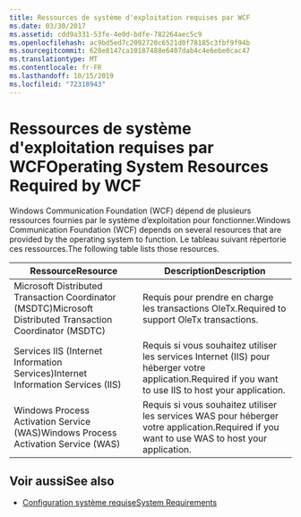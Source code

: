 ```yaml
---
title: Ressources de système d'exploitation requises par WCF
ms.date: 03/30/2017
ms.assetid: cdd9a331-53fe-4e0d-bdfe-782264aec5c9
ms.openlocfilehash: ac9bd5ed7c2092720c6521d0f78185c3fbf9f94b
ms.sourcegitcommit: 628e8147ca10187488e6407dab4c4e6ebe0cac47
ms.translationtype: MT
ms.contentlocale: fr-FR
ms.lasthandoff: 10/15/2019
ms.locfileid: "72318943"
---
```

# <a name="operating-system-resources-required-by-wcf"></a><span data-ttu-id="76344-102">Ressources de système d'exploitation requises par WCF</span><span class="sxs-lookup"><span data-stu-id="76344-102">Operating System Resources Required by WCF</span></span>
<span data-ttu-id="76344-103">Windows Communication Foundation (WCF) dépend de plusieurs ressources fournies par le système d’exploitation pour fonctionner.</span><span class="sxs-lookup"><span data-stu-id="76344-103">Windows Communication Foundation (WCF) depends on several resources that are provided by the operating system to function.</span></span> <span data-ttu-id="76344-104">Le tableau suivant répertorie ces ressources.</span><span class="sxs-lookup"><span data-stu-id="76344-104">The following table lists those resources.</span></span>  
  
|<span data-ttu-id="76344-105">Ressource</span><span class="sxs-lookup"><span data-stu-id="76344-105">Resource</span></span>|<span data-ttu-id="76344-106">Description</span><span class="sxs-lookup"><span data-stu-id="76344-106">Description</span></span>|  
|--------------|-----------------|  
|<span data-ttu-id="76344-107">Microsoft Distributed Transaction Coordinator (MSDTC)</span><span class="sxs-lookup"><span data-stu-id="76344-107">Microsoft Distributed Transaction Coordinator (MSDTC)</span></span>|<span data-ttu-id="76344-108">Requis pour prendre en charge les transactions OleTx.</span><span class="sxs-lookup"><span data-stu-id="76344-108">Required to support OleTx transactions.</span></span>|  
|<span data-ttu-id="76344-109">Services IIS (Internet Information Services)</span><span class="sxs-lookup"><span data-stu-id="76344-109">Internet Information Services (IIS)</span></span>|<span data-ttu-id="76344-110">Requis si vous souhaitez utiliser les services Internet (IIS) pour héberger votre application.</span><span class="sxs-lookup"><span data-stu-id="76344-110">Required if you want to use IIS to host your application.</span></span>|  
|<span data-ttu-id="76344-111">Windows Process Activation Service (WAS)</span><span class="sxs-lookup"><span data-stu-id="76344-111">Windows Process Activation Service (WAS)</span></span>|<span data-ttu-id="76344-112">Requis si vous souhaitez utiliser les services WAS pour héberger votre application.</span><span class="sxs-lookup"><span data-stu-id="76344-112">Required if you want to use WAS to host your application.</span></span>|  
  
## <a name="see-also"></a><span data-ttu-id="76344-113">Voir aussi</span><span class="sxs-lookup"><span data-stu-id="76344-113">See also</span></span>

- [<span data-ttu-id="76344-114">Configuration système requise</span><span class="sxs-lookup"><span data-stu-id="76344-114">System Requirements</span></span>](wcf-system-requirements.md)
